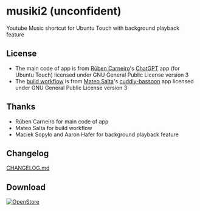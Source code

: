 # musiki2 (unconfident)
Youtube Music shortcut for Ubuntu Touch with background playback feature  

## License
- The main code of app is from [Rúben Carneiro](https://gitlab.com/rubencarneiro)'s [ChatGPT](https://gitlab.com/rubencarneiro/ChatGPT) app (for Ubuntu Touch) licensed under GNU General Public License version 3
- The [build workflow](https://github.com/symbuzzer/musiki2/blob/master/.github/workflows/clickable.yml) is from [Mateo Salta](https://github.com/mateosalta)'s [cuddly-bassoon](https://github.com/mateosalta/cuddly-bassoon) app licensed under GNU General Public License version 3

## Thanks
- Rúben Carneiro for main code of app
- Mateo Salta for build workflow
- Maciek Sopyło and Aaron Hafer for background playback feature

## Changelog
[CHANGELOG.md](https://github.com/symbuzzer/musiki2/blob/master/CHANGELOG.md)

## Download
[![OpenStore](https://open-store.io/badges/en_US.png)](https://open-store.io/app/musiki2.symbuzzer)
